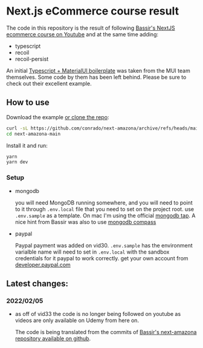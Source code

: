 # Next.js eCommerce course result

The code in this repository is the result of following [Bassir's NextJS ecommerce course on Youtube](https://www.youtube.com/watch?v=3kYkEVIZNZY) and at the same time adding:

- typescript
- recoil
- recoil-persist

An initial [Typescript + MaterialUI boilerplate](https://github.com/mui-org/material-ui/tree/master/examples/nextjs-with-typescript) was taken from the MUI team
themselves. Some code by them has been left behind. Please be sure to check out
their excellent example.

## How to use

Download the example [or clone the repo](https://github.com/conrado/next-amazona):

<!-- #default-branch-switch -->

```sh
curl -sL https://github.com/conrado/next-amazona/archive/refs/heads/main.tar.gz | tar xvz next-amazona-main
cd next-amazona-main
```

Install it and run:

```sh
yarn
yarn dev
```

### Setup

- mongodb

  you will need MongoDB running somewhere, and you will need to point to it
  through `.env.local` file that you need to set on the project root. use
  `.env.sample` as a template. On mac I'm using the official
  [mongodb tap](https://github.com/mongodb/homebrew-brew). A nice hint from
  Bassir was also to use [mongodb compass](https://formulae.brew.sh/cask/mongodb-compass)

- paypal

  Paypal payment was added on vid30. `.env.sample` has the environment varialble
  name will need to set in `.env.local` with the sandbox credentials for it
  paypal to work correctly. get your own account from
  [developer.paypal.com](https://developer.paypal.com)

## Latest changes:

### 2022/02/05

- as off of vid33 the code is no longer being followed on youtube as videos
  are only available on Udemy from here on.

  The code is being translated from the commits of [Bassir's next-amazona
  repository available on github](https://github.com/basir/next-amazona).
